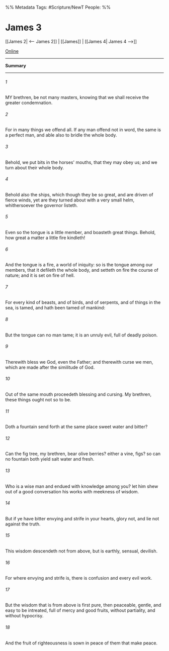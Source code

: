 %% Metadata
Tags: #Scripture/NewT
People: 
%%
# James 3
[[James 2| <-- James 2]] | [[James]] | [[James 4| James 4 -->]]

[Online](https://churchofjesuschrist.org/study/scriptures/nt/james/3?lang=eng)

---
__Summary__



---
###### 1
MY brethren, be not many masters, knowing that we shall receive the greater condemnation.
###### 2
For in many things we offend all. If any man offend not in word, the same is a perfect man, and able also to bridle the whole body.
###### 3
Behold, we put bits in the horses' mouths, that they may obey us; and we turn about their whole body.
###### 4
Behold also the ships, which though they be so great, and are driven of fierce winds, yet are they turned about with a very small helm, whithersoever the governor listeth.
###### 5
Even so the tongue is a little member, and boasteth great things. Behold, how great a matter a little fire kindleth!
###### 6
And the tongue is a fire, a world of iniquity: so is the tongue among our members, that it defileth the whole body, and setteth on fire the course of nature; and it is set on fire of hell.
###### 7
For every kind of beasts, and of birds, and of serpents, and of things in the sea, is tamed, and hath been tamed of mankind:
###### 8
But the tongue can no man tame; it is an unruly evil, full of deadly poison.
###### 9
Therewith bless we God, even the Father; and therewith curse we men, which are made after the similitude of God.
###### 10
Out of the same mouth proceedeth blessing and cursing. My brethren, these things ought not so to be.
###### 11
Doth a fountain send forth at the same place sweet water and bitter?
###### 12
Can the fig tree, my brethren, bear olive berries? either a vine, figs? so can no fountain both yield salt water and fresh.
###### 13
Who is a wise man and endued with knowledge among you? let him shew out of a good conversation his works with meekness of wisdom.
###### 14
But if ye have bitter envying and strife in your hearts, glory not, and lie not against the truth.
###### 15
This wisdom descendeth not from above, but is earthly, sensual, devilish.
###### 16
For where envying and strife is, there is confusion and every evil work.
###### 17
But the wisdom that is from above is first pure, then peaceable, gentle, and easy to be intreated, full of mercy and good fruits, without partiality, and without hypocrisy.
###### 18
And the fruit of righteousness is sown in peace of them that make peace.



